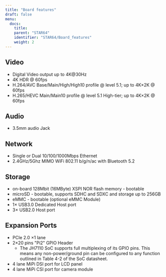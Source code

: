 ```yaml
---
title: "Board features"
draft: false
menu:
  docs:
    title:
    parent: "STAR64"
    identifier: "STAR64/Board_features"
    weight: 2
---
```


## Video

* Digital Video output up to 4K@30Hz
* 4K HDR @ 60fps
* H.264/AVC Base/Main/High/High10 profile @ level 5.1; up to 4K&times;2K @ 60fps
* H.265/HEVC Main/Main10 profile @ level 5.1 High-tier; up to 4K&times;2K @ 60fps

## Audio

* 3.5mm audio Jack

## Network

* Single or Dual 10/100/1000Mbps Ethernet
* 2.4GHz/5Ghz MIMO WiFi 802.11 b/g/n/ac with Bluetooth 5.2

## Storage

* on-board 128Mbit (16MByte) XSPI NOR flash memory - bootable
* microSD - bootable, supports SDHC and SDXC and storage up to 256GB
* eMMC - bootable (optional eMMC Module)
* 1&times; USB3.0 Dedicated Host port
* 3&times; USB2.0 Host port

## Expansion Ports

* PCIe 2.0 &times;1 lane
* 2&times;20 pins "Pi2" GPIO Header
  * The JH7110 SoC supports full multiplexing of its GPIO pins. This means any non-power/ground pin can be configured to any function outlined in Table 4-2 of the SoC datasheet.
* 4 lane MiPi DSI port for LCD panel
* 4 lane MiPi CSI port for camera module

